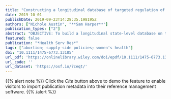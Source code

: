 ```yaml
---
title: "Constructing a longitudinal database of targeted regulation of abortion providers laws"
date: 2019-10-01
publishDate: 2019-09-23T14:28:35.198195Z
authors: ["Nichole Austin", "**Sam Harper**"]
publication_types: ["2"]
abstract: "OBJECTIVE: To build a longitudinal state-level database on targeted regulation of abortion providers (TRAP) laws. DATA SOURCES: Primary sources included state websites, Lexis Nexis Quicklaw, and WestlawNext. We used a range of secondary sources to pinpoint policy timing. STUDY DESIGN: This was a state-level review of TRAP shifts from 1973 to present. DATA COLLECTION: We captured data on TRAP policy activity and timing, focusing specifically on ambulatory surgical center (ASC) laws, admitting privilege requirements, and transfer agreements. PRINCIPAL FINDINGS: Twenty-five states had ever enacted an ASC, admitting privilege, or transfer agreement law. Many currently face legal challenges. CONCLUSIONS: Targeted regulation of abortion providers laws are favored by many states as a way to regulate abortion provision. These data can be used to better understand the impact of these laws."
featured: false
publication: "*Health Serv Res*"
tags: ["abortion; supply-side policies; women's health"]
doi: "10.1111/1475-6773.13185"
url_pdf: 'https://onlinelibrary.wiley.com/doi/epdf/10.1111/1475-6773.13185'
url_code: ''
url_dataset: 'https://osf.io/7ceqt/'
---
```


{{% alert note %}}
Click the *Cite* button above to demo the feature to enable visitors to import publication metadata into their reference management software.
{{% /alert %}}
